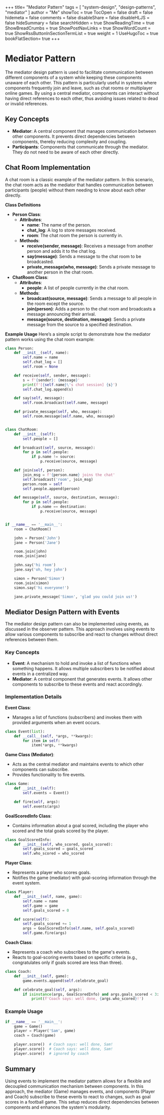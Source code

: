 +++
title= "Mediator Pattern"
tags = [ "system-design",  "design-patterns", "mediator" ]
author = "Me"
showToc = true
TocOpen = false
draft = false
hidemeta = false
comments = false
disableShare = false
disableHLJS = false
hideSummary = false
searchHidden = true
ShowReadingTime = true
ShowBreadCrumbs = true
ShowPostNavLinks = true
ShowWordCount = true
ShowRssButtonInSectionTermList = true
weight = 1
UseHugoToc = true
bookFlatSection= true
+++

# Mediator Pattern

The mediator design pattern is used to facilitate communication between different components of a system while keeping these components unaware of each other. This pattern is particularly useful in systems where components frequently join and leave, such as chat rooms or multiplayer online games. By using a central mediator, components can interact without having direct references to each other, thus avoiding issues related to dead or invalid references.

## Key Concepts

- **Mediator**: A central component that manages communication between other components. It prevents direct dependencies between components, thereby reducing complexity and coupling.
- **Participants**: Components that communicate through the mediator. They do not need to be aware of each other directly.

## Chat Room Implementation

A chat room is a classic example of the mediator pattern. In this scenario, the chat room acts as the mediator that handles communication between participants (people) without them needing to know about each other directly.

**Class Definitions**

- **Person Class**:
  - **Attributes**:
    - **name**: The name of the person.
    - **chat_log**: A log to store messages received.
    - **room**: The chat room the person is currently in.
  - **Methods**:
    - **receive(sender, message)**: Receives a message from another person and adds it to the chat log.
    - **say(message)**: Sends a message to the chat room to be broadcasted.
    - **private_message(who, message)**: Sends a private message to another person in the chat room.
- **ChatRoom Class**:
  - **Attributes**:
    - **people**: A list of people currently in the chat room.
  - **Methods**:
    - **broadcast(source, message)**: Sends a message to all people in the room except the source.
    - **join(person)**: Adds a person to the chat room and broadcasts a message announcing their arrival.
    - **message(source, destination, message)**: Sends a private message from the source to a specified destination.

**Example Usage**
Here’s a simple script to demonstrate how the mediator pattern works using the chat room example:

```python
class Person:
    def __init__(self, name):
        self.name = name
        self.chat_log = []
        self.room = None

    def receive(self, sender, message):
        s = f'{sender}: {message}'
        print(f'[{self.name}\'s chat session] {s}')
        self.chat_log.append(s)

    def say(self, message):
        self.room.broadcast(self.name, message)

    def private_message(self, who, message):
        self.room.message(self.name, who, message)


class ChatRoom:
    def __init__(self):
        self.people = []

    def broadcast(self, source, message):
        for p in self.people:
            if p.name != source:
                p.receive(source, message)

    def join(self, person):
        join_msg = f'{person.name} joins the chat'
        self.broadcast('room', join_msg)
        person.room = self
        self.people.append(person)

    def message(self, source, destination, message):
        for p in self.people:
            if p.name == destination:
                p.receive(source, message)


if __name__ == '__main__':
    room = ChatRoom()

    john = Person('John')
    jane = Person('Jane')

    room.join(john)
    room.join(jane)

    john.say('hi room')
    jane.say('oh, hey john')

    simon = Person('Simon')
    room.join(simon)
    simon.say('hi everyone!')

    jane.private_message('Simon', 'glad you could join us!')
```

## Mediator Design Pattern with Events

The mediator design pattern can also be implemented using events, as discussed in the observer pattern. This approach involves using events to allow various components to subscribe and react to changes without direct references between them.

### Key Concepts

- **Event**: A mechanism to hold and invoke a list of functions when something happens. It allows multiple subscribers to be notified about events in a centralized way.
- **Mediator**: A central component that generates events. It allows other components to subscribe to these events and react accordingly.

### Implementation Details

**Event Class**:

- Manages a list of functions (subscribers) and invokes them with provided arguments when an event occurs.

```python
class Event(list):
    def __call__(self, *args, **kwargs):
        for item in self:
            item(*args, **kwargs)
```

**Game Class (Mediator)**:

- Acts as the central mediator and maintains events to which other components can subscribe.
- Provides functionality to fire events.

```python
class Game:
    def __init__(self):
        self.events = Event()

    def fire(self, args):
        self.events(args)
```

**GoalScoredInfo Class**:

- Contains information about a goal scored, including the player who scored and the total goals scored by the player.

```python
class GoalScoredInfo:
    def __init__(self, who_scored, goals_scored):
        self.goals_scored = goals_scored
        self.who_scored = who_scored
```

**Player Class**:

- Represents a player who scores goals.
- Notifies the game (mediator) with goal-scoring information through the event system.

```python
class Player:
    def __init__(self, name, game):
        self.name = name
        self.game = game
        self.goals_scored = 0

    def score(self):
        self.goals_scored += 1
        args = GoalScoredInfo(self.name, self.goals_scored)
        self.game.fire(args)
```

**Coach Class**:

- Represents a coach who subscribes to the game's events.
- Reacts to goal-scoring events based on specific criteria (e.g., congratulates only if goals scored are less than three).

```python
class Coach:
    def __init__(self, game):
        game.events.append(self.celebrate_goal)

    def celebrate_goal(self, args):
        if isinstance(args, GoalScoredInfo) and args.goals_scored < 3:
            print(f'Coach says: well done, {args.who_scored}!')
```

### Example Usage

```python
if __name__ == '__main__':
    game = Game()
    player = Player('Sam', game)
    coach = Coach(game)

    player.score()  # Coach says: well done, Sam!
    player.score()  # Coach says: well done, Sam!
    player.score()  # ignored by coach
```

## Summary

Using events to implement the mediator pattern allows for a flexible and decoupled communication mechanism between components. In this approach, the mediator (Game) manages events, and components (Player and Coach) subscribe to these events to react to changes, such as goal scores in a football game. This setup reduces direct dependencies between components and enhances the system's modularity.
